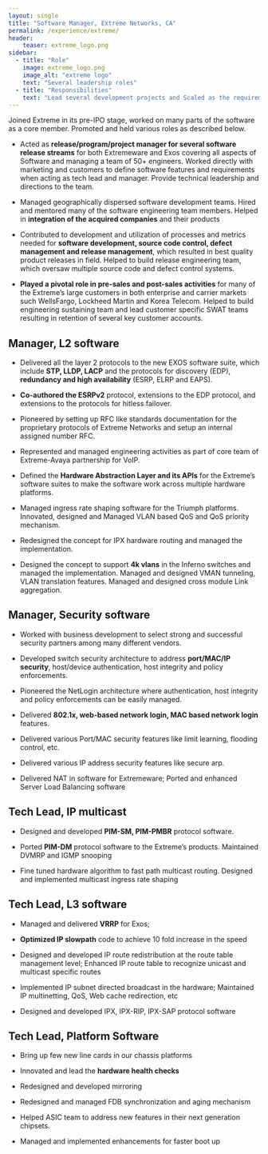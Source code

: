 ```yaml
---
layout: single
title: "Software Manager, Extreme Networks, CA"
permalink: /experience/extreme/
header:
    teaser: extreme_logo.png
sidebar:
  - title: "Role"
    image: extreme_logo.png
    image_alt: "extreme logo"
    text: "Several leadership roles"
  - title: "Responsibilities"
    text: "Lead several development projects and Scaled as the requirements of the company/products/customer"
---
```


Joined Extreme in its pre-IPO stage, worked on many parts of the software as a
core member. Promoted and held various roles as described below. 

* Acted as **release/program/project manager for several software release streams**
for both Extremeware and Exos covering all aspects of Software and managing a
team of 50+ engineers. Worked directly with marketing and customers to define
software features and requirements when acting as tech lead and manager.
Provide technical leadership and directions to the team.

* Managed geographically dispersed software development teams. Hired and
mentored many of the software engineering team members. Helped in **integration
of the acquired companies** and their products

* Contributed to development and utilization of processes and metrics needed
for **software development, source code control, defect management and release
management**, which resulted in best quality product releases in field. Helped to
build release engineering team, which oversaw multiple source code and defect
control systems.

* **Played a pivotal role in pre-sales and post-sales activities** for many of the
Extreme’s large customers in both enterprise and carrier markets such
WellsFargo, Lockheed Martin and Korea Telecom. Helped to build engineering
sustaining team and lead customer specific SWAT teams resulting in retention of
several key customer accounts.

Manager, L2 software
---------------------
* Delivered all the layer 2 protocols to the new EXOS software suite, which
include **STP, LLDP, LACP** and the protocols for discovery (EDP), **redundancy and
high availability** (ESRP, ELRP and EAPS). 

* **Co-authored the ESRPv2** protocol, extensions to the EDP protocol, and
extensions to the protocols for hitless failover.

* Pioneered by setting up RFC like standards documentation for the proprietary
protocols of Extreme Networks and setup an internal assigned number RFC.

* Represented and managed engineering activities as part of core team of
Extreme-Avaya partnership for VoIP.

* Defined the **Hardware Abstraction Layer and its APIs** for the Extreme’s
software suites to make the software work across multiple hardware platforms.

* Managed ingress rate shaping software for the Triumph platforms. Innovated,
designed and Managed VLAN based QoS and QoS priority mechanism.

* Redesigned the concept for IPX hardware routing and managed the
implementation. 

* Designed the concept to support **4k vlans** in the Inferno switches and managed
the implementation. Managed and designed VMAN tunneling, VLAN translation
features. Managed and designed cross module Link aggregation.

Manager, Security software
--------------------------
* Worked with business development to select strong and successful security
partners among many different vendors.

* Developed switch security architecture to address **port/MAC/IP security**,
host/device authentication, host integrity and policy enforcements. 

* Pioneered the NetLogin architecture where authentication, host integrity and
policy enforcements can be easily managed.

* Delivered **802.1x, web-based network login, MAC based network login** features. 

* Delivered various Port/MAC security features like limit learning, flooding
control, etc. 

* Delivered various IP address security features like secure arp.

* Delivered NAT in software for Extremeware; Ported and enhanced Server Load
Balancing software

Tech Lead, IP multicast
-----------------------
* Designed and developed **PIM-SM, PIM-PMBR** protocol software. 

* Ported **PIM-DM** protocol software to the Extreme’s products. Maintained DVMRP
and IGMP snooping

* Fine tuned hardware algorithm to fast path multicast routing. Designed and
implemented multicast ingress rate shaping

Tech Lead, L3 software
----------------------
* Managed and delivered **VRRP** for Exos; 

* **Optimized IP slowpath** code to achieve 10 fold increase in the speed

* Designed and developed IP route redistribution at the route table management
level; Enhanced IP route table to recognize unicast and multicast specific
routes

* Implemented IP subnet directed broadcast in the hardware;  Maintained IP
multinetting, QoS, Web cache redirection, etc

* Designed and developed IPX, IPX-RIP, IPX-SAP protocol software

Tech Lead, Platform Software
----------------------------
* Bring up few new line cards in our chassis platforms

* Innovated and lead the **hardware health checks**

* Redesigned and developed mirroring

* Redesigned and managed FDB synchronization and aging mechanism

* Helped ASIC team to address new features in their next generation chipsets.

* Managed and implemented enhancements for faster boot up


